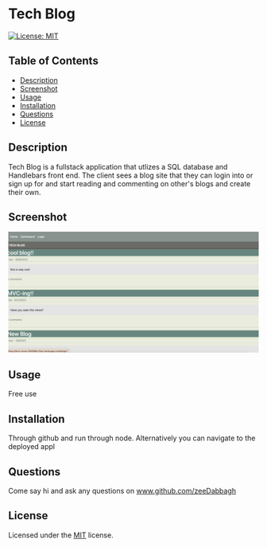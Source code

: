 # Tech Blog
[![License: MIT](https://img.shields.io/badge/License-MIT-yellow.svg)](https://opensource.org/licenses/MIT)
    
## Table of Contents
- [Description](#Description)
- [Screenshot](#Screenshot)
- [Usage](#Usage)
- [Installation](#Installation)
- [Questions](#Questions)
- [License](#License)

## Description
Tech Blog is a fullstack application that utlizes a SQL database and Handlebars front end. The client sees a blog site that they can login into or sign up for and start reading and commenting on other's blogs and create their own.

## Screenshot
![screenshot](./public/images/deployed-ss.png)

## Usage
Free use

## Installation
Through github and run through node. Alternatively you can navigate to the deployed appl


## Questions
Come say hi and ask any questions on www.github.com/zeeDabbagh

## License
Licensed under the [MIT](https://choosealicense.com/licenses/mit/) license.